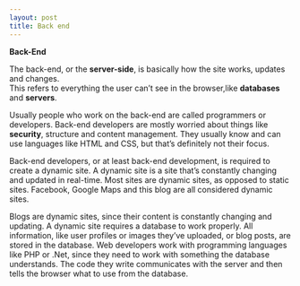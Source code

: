 ```yaml
---
layout: post
title: Back end
---
```



**Back-End**

The back-end, or the **server-side**, is basically how the site works, updates and changes.<br />
This refers to everything the user can’t see in the browser,like **databases** and **servers**.<br />

Usually people who work on the back-end are called programmers or developers. Back-end developers are mostly worried about things like **security**, structure and content management.  They usually know and can use languages like HTML and CSS, but that’s definitely not their focus.<br />

Back-end developers, or at least back-end development, is required to create a dynamic site. A dynamic site is a site that’s constantly changing and updated in real-time. Most sites are dynamic sites, as opposed to static sites.  Facebook, Google Maps and this blog are all considered dynamic sites.<br />

Blogs are dynamic sites, since their content is constantly changing and updating. A dynamic site requires a database to work properly.  All  information, like user profiles or  images they’ve uploaded, or blog posts, are stored in the database. Web developers work with programming languages like PHP or .Net, since they need to work with something the database understands. The code they write communicates with the server and then tells the browser what to use from the database.<br />
